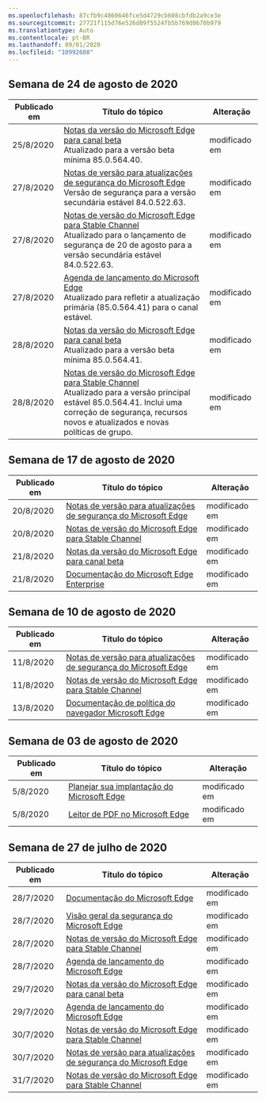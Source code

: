 ```yaml
---
ms.openlocfilehash: 87cfb9c4860646fce5d4729cb608cbfdb2a9ce3e
ms.sourcegitcommit: 27721f115d76e526d09f5524fb5b769d0670b979
ms.translationtype: Auto
ms.contentlocale: pt-BR
ms.lasthandoff: 09/01/2020
ms.locfileid: "10992608"
---
```

<!-- This file is generated automatically each week. Changes made to this file will be overwritten.-->




## Semana de 24 de agosto de 2020


| Publicado em |Título do tópico | Alteração |
|------|------------|--------|
| 25/8/2020 | [Notas da versão do Microsoft Edge para canal beta](/DeployEdge/microsoft-edge-relnote-beta-channel)<br>Atualizado para a versão beta mínima 85.0.564.40. | modificado em |
| 27/8/2020 | [Notas de versão para atualizações de segurança do Microsoft Edge](/DeployEdge/microsoft-edge-relnotes-security)<br> Versão de segurança para a versão secundária estável 84.0.522.63.| modificado em |
| 27/8/2020 | [Notas de versão do Microsoft Edge para Stable Channel](/DeployEdge/microsoft-edge-relnote-stable-channel)<br>Atualizado para o lançamento de segurança de 20 de agosto para a versão secundária estável 84.0.522.63. | modificado em |
| 27/8/2020 | [Agenda de lançamento do Microsoft Edge](/DeployEdge/microsoft-edge-release-schedule)<br>Atualizado para refletir a atualização primária (85.0.564.41) para o canal estável. | modificado em |
| 28/8/2020 | [Notas da versão do Microsoft Edge para canal beta](/DeployEdge/microsoft-edge-relnote-beta-channel)<br>Atualizado para a versão beta mínima 85.0.564.41. | modificado em |
| 28/8/2020 | [Notas de versão do Microsoft Edge para Stable Channel](/DeployEdge/microsoft-edge-relnote-stable-channel)<br>Atualizado para a versão principal estável 85.0.564.41. Inclui uma correção de segurança, recursos novos e atualizados e novas políticas de grupo. | modificado em |


## Semana de 17 de agosto de 2020


| Publicado em |Título do tópico | Alteração |
|------|------------|--------|
| 20/8/2020 | [Notas de versão para atualizações de segurança do Microsoft Edge](/DeployEdge/microsoft-edge-relnotes-security) | modificado em |
| 20/8/2020 | [Notas de versão do Microsoft Edge para Stable Channel](/DeployEdge/microsoft-edge-relnote-stable-channel) | modificado em |
| 21/8/2020 | [Notas da versão do Microsoft Edge para canal beta](/DeployEdge/microsoft-edge-relnote-beta-channel) | modificado em |
| 21/8/2020 | [Documentação do Microsoft Edge Enterprise](/DeployEdge/index) | modificado em |


## Semana de 10 de agosto de 2020


| Publicado em |Título do tópico | Alteração |
|------|------------|--------|
| 11/8/2020 | [Notas de versão para atualizações de segurança do Microsoft Edge](/DeployEdge/microsoft-edge-relnotes-security) | modificado em |
| 11/8/2020 | [Notas de versão do Microsoft Edge para Stable Channel](/DeployEdge/microsoft-edge-relnote-stable-channel) | modificado em |
| 13/8/2020 | [Documentação de política do navegador Microsoft Edge](/DeployEdge/microsoft-edge-policies) | modificado em |


## Semana de 03 de agosto de 2020


| Publicado em |Título do tópico | Alteração |
|------|------------|--------|
| 5/8/2020 | [Planejar sua implantação do Microsoft Edge](/DeployEdge/deploy-edge-plan-deployment) | modificado em |
| 5/8/2020 | [Leitor de PDF no Microsoft Edge](/DeployEdge/microsoft-edge-pdf) | modificado em |


## Semana de 27 de julho de 2020


| Publicado em |Título do tópico | Alteração |
|------|------------|--------|
| 28/7/2020 | [Documentação do Microsoft Edge](/DeployEdge/index) | modificado em |
| 28/7/2020 | [Visão geral da segurança do Microsoft Edge](/DeployEdge/security-overview) | modificado em |
| 28/7/2020 | [Notas de versão do Microsoft Edge para Stable Channel](/DeployEdge/microsoft-edge-relnote-stable-channel) | modificado em |
| 28/7/2020 | [Agenda de lançamento do Microsoft Edge](/DeployEdge/microsoft-edge-release-schedule) | modificado em |
| 29/7/2020 | [Notas da versão do Microsoft Edge para canal beta](/DeployEdge/microsoft-edge-relnote-beta-channel) | modificado em |
| 29/7/2020 | [Agenda de lançamento do Microsoft Edge](/DeployEdge/microsoft-edge-release-schedule) | modificado em |
| 30/7/2020 | [Notas de versão do Microsoft Edge para Stable Channel](/DeployEdge/microsoft-edge-relnote-stable-channel) | modificado em |
| 30/7/2020 | [Notas de versão para atualizações de segurança do Microsoft Edge](/DeployEdge/microsoft-edge-relnotes-security) | modificado em |
| 31/7/2020 | [Notas de versão do Microsoft Edge para Stable Channel](/DeployEdge/microsoft-edge-relnote-stable-channel) | modificado em |